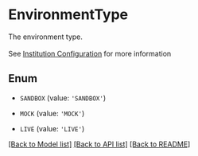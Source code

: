 # EnvironmentType

The environment type. <br><br>See [Institution Configuration](https://docs.yapily.com/pages/key-concepts/institutions/#configuration) for more information

## Enum

* `SANDBOX` (value: `'SANDBOX'`)

* `MOCK` (value: `'MOCK'`)

* `LIVE` (value: `'LIVE'`)

[[Back to Model list]](../README.md#documentation-for-models) [[Back to API list]](../README.md#documentation-for-api-endpoints) [[Back to README]](../README.md)


